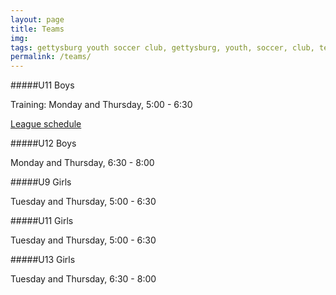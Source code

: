```yaml
---
layout: page
title: Teams
img: 
tags: gettysburg youth soccer club, gettysburg, youth, soccer, club, teams
permalink: /teams/
---
```

#####U11 Boys

Training: Monday and Thursday, 5:00 - 6:30

<a href="www.cpysl.net/Schedule/GameList.asp?TeamId=2259&DivisionId=1435">League schedule</a>

#####U12 Boys

Monday and Thursday, 6:30 - 8:00

#####U9 Girls

Tuesday and Thursday, 5:00 - 6:30

#####U11 Girls

Tuesday and Thursday, 5:00 - 6:30

#####U13 Girls

Tuesday and Thursday, 6:30 - 8:00
